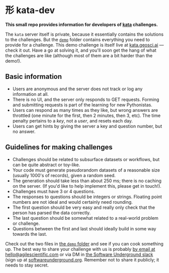 # 形 kata-dev

**This small repo provides information for developers of [kata](https://kata.geosci.ai/) challenges.**

The `kata` server itself is private, because it essentially contains the solutions to the challenges. But the [`demo`](demo) folder contains everything you need to provide for a challenge. This demo challenge is itself live at [kata.geosci.ai](http://kata.geosci.ai/challenge/demo) — check it out. Have a go at solving it, and you'll soon get the hang of what the challenges are like (although most of them are a bit harder than the demo!).


## Basic information

- Users are anonymous and the server does not track or log any information at all.
- There is no UI, and the server only responds to GET requests. Forming and submitting requests is part of the learning for new Pythonistas.
- Users can respond as many times as they like, but wrong answers are throttled (one minute for the first, then 2 minutes, then 3, etc). The time penalty pertains to a *key*, not a *user*, and resets each day.
- Users can get hints by giving the server a key and question number, but no answer.

## Guidelines for making challenges

- Challenges should be related to subsurface datasets or workflows, but can be quite abstract or toy-like.
- Your code must generate pseudorandom datasets of a reasonable size (usually 1000's of records), given a random seed.
- The generation should take less than about 250 ms; there is no caching on the server. (If you'd like to help implement this, please get in touch!).
- Challenges must have 3 or 4 questions.
- The responses to questions should be integers or strings. Floating point numbers are not ideal and would certainly need rounding.
- The first question should be very easy and really only check that the person has parsed the data correctly.
- The last question should be somewhat related to a real-world problem or challenge.
- Questions between the first and last should ideally build in some way towards the last.

Check out the two files in [the `demo` folder](demo) and see if you can cook something up. The best way to share your challenge with us is probably [by email at hello@agilescientific.com](mailto:hello@agilescientific.com) or via DM in [the Software Underground slack](https://swung.slack.com) (sign up at [softwareunderground.org](https://softwareunderground.org/slack). Remember not to share it publicly; it needs to stay secret.
